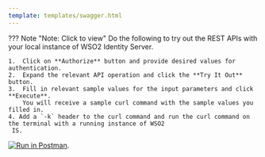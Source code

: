 ```yaml
---
template: templates/swagger.html
---
```

??? Note "Note: Click to view"
    Do the following to try out the REST APIs with your local instance of WSO2 Identity Server. 
    
    1.  Click on **Authorize** button and provide desired values for authentication. 
    2.  Expand the relevant API operation and click the **Try It Out** button.  
    3.  Fill in relevant sample values for the input parameters and click **Execute**. 
        You will receive a sample curl command with the sample values you filled in. 
    4. Add a `-k` header to the curl command and run the curl command on the terminal with a running instance of WSO2
     IS. 
    
<div id="swagger-ui"></div>
<script>
window.onload = function() {
  // Begin Swagger UI call region
  const ui = SwaggerUIBundle({
    url: "../../develop/restapis/identity-governance.yaml",
    dom_id: '#swagger-ui',
    deepLinking: true,
    validatorUrl: null,
    presets: [
      SwaggerUIBundle.presets.apis,
      SwaggerUIStandalonePreset
    ],
    plugins: [
      SwaggerUIBundle.plugins.DownloadUrl
    ],
    layout: "StandaloneLayout"
  })
  // End Swagger UI call region

  window.ui = ui
}
</script>

[![Run in Postman](https://run.pstmn.io/button.svg)](https://www.getpostman.com/run-collection/13f70a73e4231606b363).